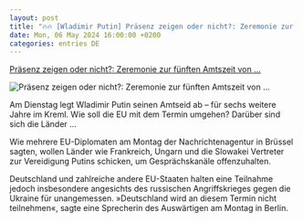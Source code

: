 ```yaml
---
layout: post
title: "🔥🔥 [Wladimir Putin] Präsenz zeigen oder nicht?: Zeremonie zur fünften Amtszeit von ..."
date: Mon, 06 May 2024 16:00:00 +0200
categories: entries DE
---
```

[Präsenz zeigen oder nicht?: Zeremonie zur fünften Amtszeit von ...](https://www.spiegel.de/ausland/zeremonie-zur-fuenften-amtszeit-von-wladimir-putin-spaltet-eu-a-d695e989-cda6-4921-8594-f1810feba522)

![Präsenz zeigen oder nicht?: Zeremonie zur fünften Amtszeit von ...](https://cdn.prod.www.spiegel.de/images/079092c3-1ec3-4506-9956-f20e9a7bda7d_w1200_r1.778_fpx33.51_fpy49.99.jpg)

Am Dienstag legt Wladimir Putin seinen Amtseid ab – für sechs weitere Jahre im Kreml. Wie soll die EU mit dem Termin umgehen? Darüber sind sich die Länder ...

Wie mehrere EU-Diplomaten am Montag der Nachrichtenagentur in Brüssel sagten, wollen Länder wie Frankreich, Ungarn und die Slowakei Vertreter zur Vereidigung Putins schicken, um Gesprächskanäle offenzuhalten.

Deutschland und zahlreiche andere EU-Staaten halten eine Teilnahme jedoch insbesondere angesichts des russischen Angriffskrieges gegen die Ukraine für unangemessen. »Deutschland wird an diesem Termin nicht teilnehmen«, sagte eine Sprecherin des Auswärtigen am Montag in Berlin.

